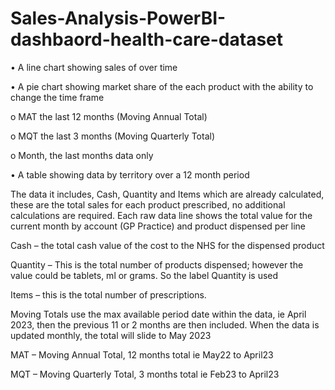 # Sales-Analysis-PowerBI-dashbaord-health-care-dataset

•             A line chart showing sales of over time

•             A pie chart showing market share of the each product with the ability to change the time frame

o             MAT the last 12 months  (Moving Annual Total)

o             MQT the last 3 months (Moving Quarterly Total)

o             Month, the last months data only

•             A table showing data by territory over a 12 month period

 

The data it includes, Cash, Quantity and Items which are already calculated, these are the total sales for each product prescribed, no additional calculations are required. Each raw data line shows the total value for the current month by account (GP Practice) and product dispensed per line

 

Cash – the total cash value of the cost to the NHS for the dispensed product

Quantity – This is the total number of products dispensed; however the value could be tablets, ml or grams.  So the label Quantity is used

Items – this is the total number of prescriptions.

 

Moving Totals use the max available period date within the data, ie April 2023, then the previous 11 or 2 months are then included.  When the data is updated monthly, the total will slide to May 2023

 

MAT – Moving Annual Total, 12 months total ie May22 to April23

MQT – Moving Quarterly Total, 3 months total ie Feb23 to April23

 
